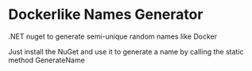 # Dockerlike Names Generator

 .NET nuget to generate semi-unique random names like Docker

 Just install the NuGet and use it to generate a name by calling the static method GenerateName
